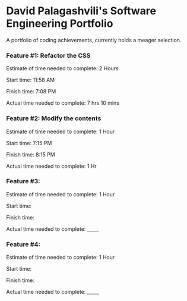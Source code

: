 # David Palagashvili's Software Engineering Portfolio
A portfolio of coding achievements, currently holds a meager selection.


### Feature #1: Refactor the CSS

Estimate of time needed to complete: 2 Hours

Start time: 11:58 AM

Finish time: 7:08 PM

Actual time needed to complete: 7 hrs 10 mins


### Feature #2: Modify the contents

Estimate of time needed to complete: 1 Hour

Start time: 7:15 PM

Finish time: 8:15 PM

Actual time needed to complete: 1 Hr


### Feature #3:

Estimate of time needed to complete: 1 Hour

Start time:

Finish time: 

Actual time needed to complete: _____


### Feature #4:

Estimate of time needed to complete: 1 Hour

Start time:

Finish time: 

Actual time needed to complete: _____